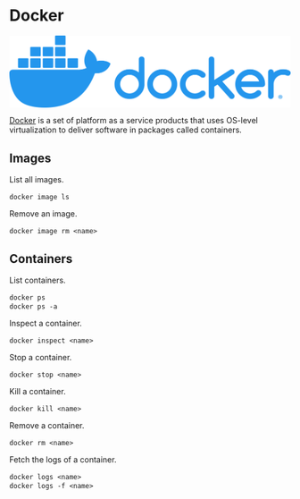 # Docker

<p align="center"><img align="center" src="docker.png"></p>

[Docker](https://www.docker.com/) is a set of platform as a service products that uses OS-level virtualization to deliver software in packages called containers.

## Images

List all images.
```
docker image ls
```

Remove an image.
```
docker image rm <name>
```

## Containers

List containers.
```
docker ps
docker ps -a
```

Inspect a container.
```
docker inspect <name>
```

Stop a container.
```
docker stop <name>
```

Kill a container.
```
docker kill <name>
```

Remove a container.
```
docker rm <name>
```

Fetch the logs of a container.
```
docker logs <name>
docker logs -f <name>
```